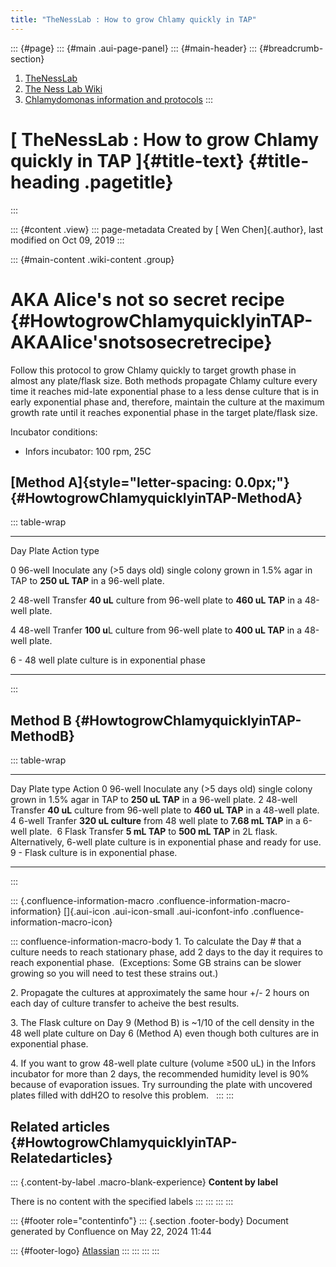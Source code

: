 ```yaml
---
title: "TheNessLab : How to grow Chlamy quickly in TAP"
---
```


::: {#page}
::: {#main .aui-page-panel}
::: {#main-header}
::: {#breadcrumb-section}
1.  [TheNessLab](index.html)
2.  [The Ness Lab Wiki](The-Ness-Lab-Wiki_11436042.html)
3.  [Chlamydomonas information and
    protocols](Chlamydomonas-information-and-protocols_11436157.html)
:::

# [ TheNessLab : How to grow Chlamy quickly in TAP ]{#title-text} {#title-heading .pagetitle}
:::

::: {#content .view}
::: page-metadata
Created by [ Wen Chen]{.author}, last modified on Oct 09, 2019
:::

::: {#main-content .wiki-content .group}
# AKA Alice\'s not so secret recipe {#HowtogrowChlamyquicklyinTAP-AKAAlice'snotsosecretrecipe}

Follow this protocol to grow Chlamy quickly to target growth phase in
almost any plate/flask size. Both methods propagate Chlamy culture every
time it reaches mid-late exponential phase to a less dense culture that
is in early exponential phase and, therefore, maintain the culture at
the maximum growth rate until it reaches exponential phase in the target
plate/flask size.

Incubator conditions:

-   Infors incubator: 100 rpm, 25C

## [Method A]{style="letter-spacing: 0.0px;"} {#HowtogrowChlamyquicklyinTAP-MethodA}

::: table-wrap
  ----- --------- ------------------------------------------------------------
  Day   Plate     Action
        type      

  0     96-well   Inoculate any (\>5 days old) single colony grown in 1.5%
                  agar in TAP to **250 uL TAP** in a 96-well plate.

  2     48-well   Transfer **40 uL** culture from 96-well plate to **460 uL
                  TAP** in a 48-well plate. 

  4     48-well   Tranfer **100 u**L culture from 96-well plate to **400 uL
                  TAP** in a 48-well plate.

  6     \-        48 well plate culture is in exponential phase
  ----- --------- ------------------------------------------------------------
:::

## Method B {#HowtogrowChlamyquicklyinTAP-MethodB}

::: table-wrap
  ----- ------------ -------------------------------------------------------------------------------------------------------------------------------------
  Day   Plate type   Action
  0     96-well      Inoculate any (\>5 days old) single colony grown in 1.5% agar in TAP to **250 uL TAP** in a 96-well plate.
  2     48-well      Transfer **40 uL** culture from 96-well plate to **460 uL TAP** in a 48-well plate. 
  4     6-well       Tranfer **320 uL culture** from 48 well plate to **7.68 mL TAP** in a 6-well plate. 
  6     Flask        Transfer **5 mL TAP** to **500 mL TAP** in 2L flask. Alternatively, 6-well plate culture is in exponential phase and ready for use.
  9     \-           Flask culture is in exponential phase.
  ----- ------------ -------------------------------------------------------------------------------------------------------------------------------------
:::

::: {.confluence-information-macro .confluence-information-macro-information}
[]{.aui-icon .aui-icon-small .aui-iconfont-info
.confluence-information-macro-icon}

::: confluence-information-macro-body
1\. To calculate the Day \# that a culture needs to reach stationary
phase, add 2 days to the day it requires to reach exponential phase. 
(Exceptions: Some GB strains can be slower growing so you will need to
test these strains out.)

2\. Propagate the cultures at approximately the same hour +/- 2 hours on
each day of culture transfer to acheive the best results.

3\. The Flask culture on Day 9 (Method B) is \~1/10 of the cell density
in the 48 well plate culture on Day 6 (Method A) even though both
cultures are in exponential phase. 

4\. If you want to grow 48-well plate culture (volume ≥500 uL) in the
Infors incubator for more than 2 days, the recommended humidity level is
90% because of evaporation issues. Try surrounding the plate with
uncovered plates filled with ddH2O to resolve this problem.  
:::
:::

## Related articles {#HowtogrowChlamyquicklyinTAP-Relatedarticles}

::: {.content-by-label .macro-blank-experience}
**Content by label**

There is no content with the specified labels
:::
:::
:::
:::

::: {#footer role="contentinfo"}
::: {.section .footer-body}
Document generated by Confluence on May 22, 2024 11:44

::: {#footer-logo}
[Atlassian](https://www.atlassian.com/)
:::
:::
:::
:::

